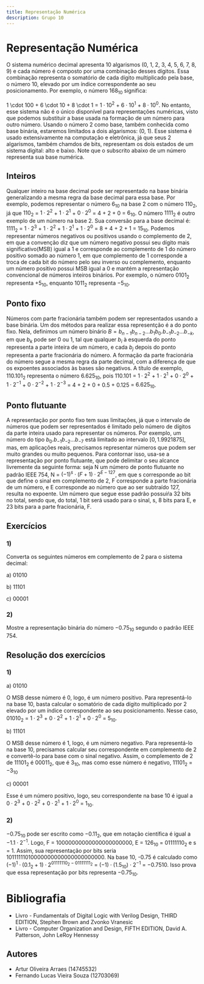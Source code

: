 ```yaml
---
title: Representação Numérica
description: Grupo 10
---
```



# Representação Numérica

O sistema numérico decimal apresenta 10 algarismos (0, 1, 2, 3, 4, 5, 6, 7, 8, 9) e cada número é composto por uma combinação desses dígitos. Essa combinação representa o somatório de cada dígito multiplicado pela base, o número 10, elevado por um índice correspondente ao seu posicionamento. Por exemplo, o número $168_{10}$ significa:

1 \cdot 100 + 6 \cdot 10 + 8 \cdot 1 = $1 \cdot 10^2$ + $6 \cdot 10^1$ + $8 \cdot 10^0$. No entanto, esse sistema não é o único disponível para representações numéricas, visto que podemos substituir a base usada na formação de um número para outro número. Usando o número 2 como base, também conhecida como base binária, estaremos limitados a dois algarismos: (0, 1). Esse sistema é usado extensivamente na computação e eletrônica, já que seus 2 algarismos, também chamdos de bits, representam os dois estados de um sistema digital: alto e baixo. Note que o subscrito abaixo de um número representa sua base numérica.

## Inteiros

Qualquer inteiro na base decimal pode ser representado na base binária generalizando a mesma regra da base decimal para essa base. Por exemplo, podemos representar o número $6_{10}$ na base 2 com o número $110_2$, já que $110_2$ = $1 \cdot 2^2$ + $1 \cdot 2^1$ + $0 \cdot 2^0$ = 4 + 2 + 0 = $6_{10}$. O número $1111_2$ é outro exemplo de um número na base 2. Sua conversão para a base decimal é: $1111_2$ = $1 \cdot 2^3$ + $1 \cdot 2^2$ + $1 \cdot 2^1$ + $1 \cdot 2^0$ = 8 + 4 + 2 + 1 = $15_{10}$. Podemos representar números negativos ou positivos usando o complemento de 2, em que a convenção diz que um número negativo possui seu dígito mais significativo(MSB) igual a 1 e corresponde ao complemento de 1 do número positivo somado ao número 1, em que complemento de 1 corresponde a troca de cada bit do número pelo seu inverso ou complemento, enquanto um número positivo possui MSB igual a 0 e mantém a representação convencional de números inteiros binários. Por exemplo, o número $0101_2$ representa $+5_{10}$, enquanto $1011_2$ representa $-5_{10}$.

## Ponto fixo

Números com parte fracionária também podem ser representados usando a base binária. Um dos métodos para realizar essa representção é a do ponto fixo. Nela, definimos um número binário $B = b_{n-1}b_{n-2} \dots b_1b_0.b_{-1}b_{-2} \dots b_{-k}$, em que $b_{k}$ pode ser 0 ou 1, tal que qualquer $b_i$ à esquerda do ponto representa a parte inteira de um número, e cada $b_j$ depois do ponto representa a parte fracionária do número. A formação da parte fracionária do número segue a mesma regra da parte decimal, com a diferença de que os expoentes associados às bases são negativos. A título de exemplo, $110.101_2$ representa o número $6.625_{10}$, pois $110.101$ = $1 \cdot 2^2$ + $1 \cdot 2^1$ + $0 \cdot 2^0$ + $1 \cdot 2^{-1}$ + $0 \cdot 2^{-2}$ + $1 \cdot 2^{-3}$ = 4 + 2 + 0 + 0.5 + 0.125 = $6.625_{10}$.

## Ponto flutuante

A representação por ponto fixo tem suas limitações, já que o intervalo de números que podem ser representados é limitado pelo número de dígitos da parte inteira usado para representar os números. Por exemplo, um número do tipo $b_0.b_{-1}b_{-2} \dots b_{-7}$ está limitado ao intervalo $\left[ 0, 1.9921875 \right]$, mas, em aplicações reais, precisamos representar números que podem ser muito grandes ou muito pequenos. Para contornar isso, usa-se a representação por ponto flutuante, que pode delimitar o seu alcance livremente da seguinte forma: seja N um número de ponto flutuante no padrão IEEE 754, N = $(-1)^s \cdot (F + 1) \cdot 2^{E - 127}$, em que s corresponde ao bit que define o sinal em complemento de 2, F corresponde a parte fracionária de um número, e E corresponde ao número que ao ser subtraído 127, resulta no expoente. Um número que segue esse padrão possuiŕa 32 bits no total, sendo que, do total, 1 bit será usado para o sinal, s, 8 bits para E, e 23 bits para a parte fracionária, F.

## Exercícios
### 1)

Converta os seguintes números em complemento de 2 para o sistema decimal:

a) 01010

b) 11101

c) 00001


### 2)

Mostre a representação binária do número $-0.75_{10}$ segundo o padrão IEEE 754.

## Resolução dos exercícios

### 1)

a) 01010

O MSB desse número é 0, logo, é um número positivo. Para representá-lo na base 10, basta calcular o somatório de cada dígito multiplicado por 2 elevado por um índice correspondente ao seu posicionamento. Nesse caso, $01010_2$ = $1 \cdot 2^3$ + $0 \cdot 2^2$ + $1 \cdot 2^1$ + $0 \cdot 2^0$ = $5_{10}$.

b) 11101

O MSB desse número é 1, logo, é um número negativo. Para representá-lo na base 10, precisamos calcular seu correspondente em complemento de 2 e convertê-lo para base com o sinal negativo. Assim, o complemento de 2 de $11101_2$ é $00011_2$, que é $3_{10}$, mas como esse número é negativo, $11101_2$ = $-3_{10}$

c) 00001

Esse é um número positivo, logo, seu correspondente na base 10 é igual a $0 \cdot 2^3$ + $0 \cdot 2^2$ + $0 \cdot 2^1$ + $1 \cdot 2^0$ = $1_{10}$.

### 2)
$-0.75_{10}$ pode ser escrito como $-0.11_2$, que em notação científica é igual a $-1.1 \cdot 2^{-1}$. Logo, F = $10000000000000000000000$, E = $126_{10}$ = $01111110_2$ e s = 1. Assim, sua representação por bits seria 10111111010000000000000000000000. Na base 10, -0.75 é calculado como  $(-1)^1 \cdot (0.1_2 + 1) \cdot 2^{01111110_2- 01111111_2}$ = $(-1) \cdot (1.5_{10}) \cdot 2^{-1}$ = $-0.75{10}$. Isso prova que essa representação por bits representa $-0.75_{10}$.

# Bibliografia
- Livro - Fundamentals of Digital Logic with Verilog Design, THIRD EDITION, Stephen Brown and Zvonko Vranesic
- Livro - Computer Organization and Design, FIFTH EDITION, David A. Patterson, John LeRoy Hennessy

## Autores
- Artur Oliveira Arraes (14745532)
- Fernando Lucas Vieira Souza (12703069)
